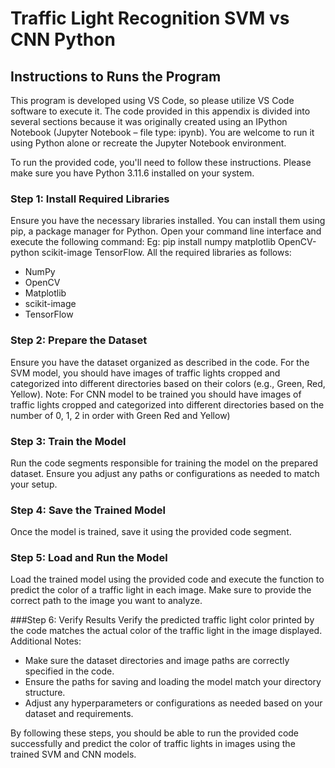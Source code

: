 # Traffic Light Recognition SVM vs CNN Python

## Instructions to Runs the Program

This program is developed using VS Code, so please utilize VS Code software to execute it. The code provided in this appendix is divided into several sections because it was originally created using an IPython Notebook (Jupyter Notebook – file type: ipynb). You are welcome to run it using Python alone or recreate the Jupyter Notebook environment.

To run the provided code, you'll need to follow these instructions. Please make sure you have Python 3.11.6 installed on your system.

### Step 1: Install Required Libraries

Ensure you have the necessary libraries installed. You can install them using pip, a package manager for Python. Open your command line interface and execute the following command:
Eg: pip install numpy matplotlib OpenCV-python scikit-image TensorFlow.
All the required libraries as follows:
* NumPy
* OpenCV
* Matplotlib
* scikit-image
* TensorFlow

### Step 2: Prepare the Dataset

Ensure you have the dataset organized as described in the code. For the SVM model, you should have images of traffic lights cropped and categorized into different directories based on their colors (e.g., Green, Red, Yellow). 
Note: For CNN model to be trained you should have images of traffic lights cropped and categorized into different directories based on the number of 0, 1, 2 in order with Green Red and Yellow)

### Step 3: Train the Model

Run the code segments responsible for training the model on the prepared dataset. Ensure you adjust any paths or configurations as needed to match your setup.

### Step 4: Save the Trained Model

Once the model is trained, save it using the provided code segment.

### Step 5: Load and Run the Model

Load the trained model using the provided code and execute the function to predict the color of a traffic light in each image. Make sure to provide the correct path to the image you want to analyze.

###Step 6: Verify Results
Verify the predicted traffic light color printed by the code matches the actual color of the traffic light in the image displayed.
Additional Notes:
* Make sure the dataset directories and image paths are correctly specified in the code.
* Ensure the paths for saving and loading the model match your directory structure.
* Adjust any hyperparameters or configurations as needed based on your dataset and requirements.

By following these steps, you should be able to run the provided code successfully and predict the color of traffic lights in images using the trained SVM and CNN models.

